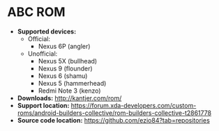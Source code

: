 # ABC ROM

+ **Supported devices:**
    + Official:
        + Nexus 6P (angler)
    + Unofficial:
        + Nexus 5X (bullhead)
        + Nexus 9 (flounder)
        + Nexus 6 (shamu)
        + Nexus 5 (hammerhead)
        + Redmi Note 3 (kenzo)
+ **Downloads:** http://kantjer.com/rom/
+ **Support location:** https://forum.xda-developers.com/custom-roms/android-builders-collective/rom-builders-collective-t2861778
+ **Source code location:** https://github.com/ezio84?tab=repositories
